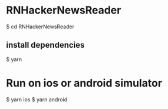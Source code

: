 # RNHackerNewsReader

$ cd RNHackerNewsReader

## install dependencies

$ yarn

# Run on ios or android simulator

$ yarn ios
$ yarn android
